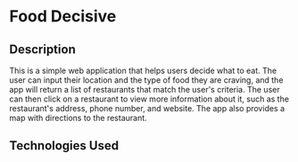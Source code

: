 # Food Decisive

## Description
This is a simple web application that helps users decide what to eat. The user can input their location and the type of food they are craving, and the app will return a list of restaurants that match the user's criteria. The user can then click on a restaurant to view more information about it, such as the restaurant's address, phone number, and website. The app also provides a map with directions to the restaurant.

## Technologies Used
